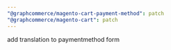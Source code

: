 ```yaml
---
"@graphcommerce/magento-cart-payment-method": patch
"@graphcommerce/magento-cart": patch
---
```


add translation to paymentmethod form
